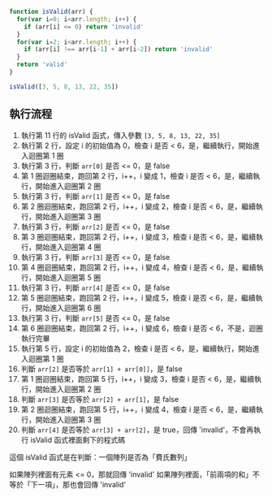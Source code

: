 ```js
function isValid(arr) {
  for(var i=0; i<arr.length; i++) {
    if (arr[i] <= 0) return 'invalid'
  }
  for(var i=2; i<arr.length; i++) {
    if (arr[i] !== arr[i-1] + arr[i-2]) return 'invalid'
  }
  return 'valid'
}

isValid([3, 5, 8, 13, 22, 35])
```

## 執行流程
1. 執行第 11 行的 isValid 函式，傳入參數 `[3, 5, 8, 13, 22, 35]`
2. 執行第 2 行，設定 i 的初始值為 0，檢查 i 是否 < 6，是，繼續執行，開始進入迴圈第 1 圈
3. 執行第 3 行，判斷 `arr[0]` 是否 <= 0，是 false
4. 第 1 圈迴圈結束，跑回第 2 行，i++，i 變成 1，檢查 i 是否 < 6，是，繼續執行，開始進入迴圈第 2 圈
5. 執行第 3 行，判斷 `arr[1]` 是否 <= 0，是 false
6. 第 2 圈迴圈結束，跑回第 2 行，i++，i 變成 2，檢查 i 是否 < 6，是，繼續執行，開始進入迴圈第 3 圈
7. 執行第 3 行，判斷 `arr[2]` 是否 <= 0，是 false
8. 第 3 圈迴圈結束，跑回第 2 行，i++，i 變成 3，檢查 i 是否 < 6，是，繼續執行，開始進入迴圈第 4 圈
9. 執行第 3 行，判斷 `arr[3]` 是否 <= 0，是 false
10. 第 4 圈迴圈結束，跑回第 2 行，i++，i 變成 4，檢查 i 是否 < 6，是，繼續執行，開始進入迴圈第 5 圈
11. 執行第 3 行，判斷 `arr[4]` 是否 <= 0，是 false
12. 第 5 圈迴圈結束，跑回第 2 行，i++，i 變成 5，檢查 i 是否 < 6，是，繼續執行，開始進入迴圈第 6 圈
13. 執行第 3 行，判斷 `arr[5]` 是否 <= 0，是 false
14. 第 6 圈迴圈結束，跑回第 2 行，i++，i 變成 6，檢查 i 是否 < 6，不是，迴圈執行完畢
15. 執行第 5 行，設定 i 的初始值為 2，檢查 i 是否 < 6，是，繼續執行，開始進入迴圈第 1 圈
16. 判斷 `arr[2]` 是否等於 `arr[1] + arr[0]]`，是 false
17. 第 1 圈迴圈結束，跑回第 5 行，i++，i 變成 3，檢查 i 是否 < 6，是，繼續執行，開始進入迴圈第 2 圈
18. 判斷 `arr[3]` 是否等於 `arr[2] + arr[1]`，是 false
19. 第 2 圈迴圈結束，跑回第 5 行，i++，i 變成 4，檢查 i 是否 < 6，是，繼續執行，開始進入迴圈第 3 圈
20. 判斷 `arr[4]` 是否等於 `arr[3] + arr[2]`，是 true，回傳 'invalid'，不會再執行 isValid 函式裡面剩下的程式碼


這個 isValid 函式是在判斷：一個陣列是否為「費氏數列」

如果陣列裡面有元素 <= 0，那就回傳 'invalid'
如果陣列裡面，「前兩項的和」不等於「下一項」，那也會回傳 'invalid'

